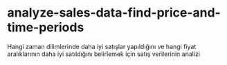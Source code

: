 # analyze-sales-data-find-price-and-time-periods
Hangi zaman dilimlerinde daha iyi satışlar yapıldığını ve hangi fiyat aralıklarının daha iyi satıldığını belirlemek için satış verilerinin analizi
